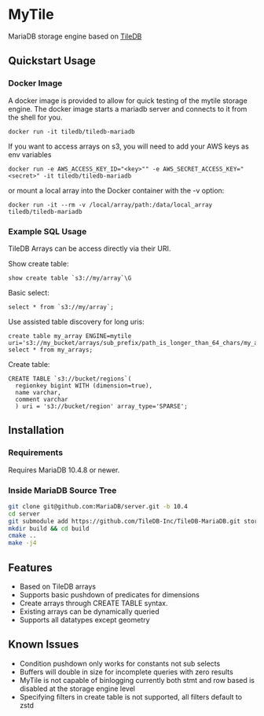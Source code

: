 # MyTile

MariaDB storage engine based on [TileDB](https://tiledb.io/)

## Quickstart Usage

### Docker Image

A docker image is provided to allow for quick testing of the mytile storage engine.  The docker image starts a mariadb
server and connects to it from the shell for you.

```
docker run -it tiledb/tiledb-mariadb
```

If you want to access arrays on s3, you will need to add your AWS keys as env variables
```
docker run -e AWS_ACCESS_KEY_ID="<key>"" -e AWS_SECRET_ACCESS_KEY="<secret>" -it tiledb/tiledb-mariadb
```
or mount a local array into the Docker container with the -v option:

```
docker run -it --rm -v /local/array/path:/data/local_array tiledb/tiledb-mariadb
```

### Example SQL Usage

TileDB Arrays can be access directly via their URI.

Show create table:

```
show create table `s3://my/array`\G
```

Basic select:

```
select * from `s3://my/array`;
```

Use assisted table discovery for long uris:

```
create table my_array ENGINE=mytile uri='s3://my_bucket/arrays/sub_prefix/path_is_longer_than_64_chars/my_array_1';
select * from my_arrays;
```

Create table:

```
CREATE TABLE `s3://bucket/regions`(
  regionkey bigint WITH (dimension=true),
  name varchar,
  comment varchar
  ) uri = 's3://bucket/region' array_type='SPARSE';
```

## Installation

### Requirements

Requires MariaDB 10.4.8 or newer.

### Inside MariaDB Source Tree

```bash
git clone git@github.com:MariaDB/server.git -b 10.4
cd server
git submodule add https://github.com/TileDB-Inc/TileDB-MariaDB.git storage/mytile
mkdir build && cd build
cmake ..
make -j4
```

## Features

- Based on TileDB arrays
- Supports basic pushdown of predicates for dimensions
- Create arrays through CREATE TABLE syntax.
- Existing arrays can be dynamically queried
- Supports all datatypes except geometry

## Known Issues

- Condition pushdown only works for constants not sub selects
- Buffers will double in size for incomplete queries with zero results
- MyTile is not capable of binlogging currently both stmt and row based is disabled at the storage engine level
- Specifying filters in create table is not supported, all filters default to zstd